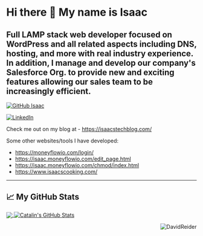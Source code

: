 # Hi there 👋 My name is Isaac

<!--
**IsaacLehman/IsaacLehman** is a ✨ _special_ ✨ repository because its `README.md` (this file) appears on your GitHub profile.

Here are some ideas to get you started:

- 🔭 I’m currently working on ...
- 🌱 I’m currently learning ...
- 👯 I’m looking to collaborate on ...
- 🤔 I’m looking for help with ...
- 💬 Ask me about ...
- 📫 How to reach me: ...
- 😄 Pronouns: ...
- ⚡ Fun fact: ...
-->

Full LAMP stack web developer focused on WordPress and all related aspects including DNS, hosting, and more with real industry experience. In addition, I manage and develop our company's Salesforce Org. to provide new and exciting features allowing our sales team to be increasingly efficient.
---
[![GitHub Isaac](https://img.shields.io/github/followers/IsaacLehman?label=follow&style=social)](https://github.com/IsaacLehman)

<a href="https://www.linkedin.com/in/isaac-lehman/"><img alt="LinkedIn" src="https://img.shields.io/badge/linkedin-%230077B5.svg?style=for-the-badge&logo=linkedin&logoColor=white"/></a>

Check me out on my blog at - https://isaacstechblog.com/

Some other websites/tools I have developed:
- https://moneyflowio.com/login/
- https://isaac.moneyflowio.com/edit_page.html
- https://isaac.moneyflowio.com/chmod/index.html
- https://www.isaacscooking.com/

---

## &#x1f4c8; My GitHub Stats

<a href="https://github.com/IsaacLehman/IsaacLehman">
  <img align="center" src="https://github-readme-stats.vercel.app/api/top-langs/?username=IsaacLehman&hide=java,html&title_color=ffffff&text_color=c9cacc&icon_color=2bbc8a&bg_color=1d1f21" />
</a>
<a href="https://github.com/DavidReider/DavidReider">
  <img align="center" src="https://github-readme-stats.vercel.app/api?username=IsaacLehman&show_icons=true&line_height=27&count_private=true&title_color=ffffff&text_color=c9cacc&icon_color=2bbc8a&bg_color=1d1f21" alt="Catalin's GitHub Stats" />
</a>

<img style="float: right;" src="https://komarev.com/ghpvc/?username=IsaacLehman&style=flat-square" alt="DavidReider" /><br>
